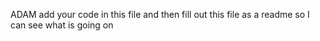 ADAM add your code in this file and then fill out this file as a readme so I can see what is going on
